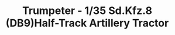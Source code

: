 ---
layout: product
title: "Trumpeter - 1/35 Sd.Kfz.8 (DB9)Half-Track Artillery Tractor"
price: "6300" 
desc: "N/A"
img_path: "/assets/img/TRU09538.jpg"
brand: "N/A"
available: false
special_offer: false
new: false
soon: false
cat: "010000"
subcat: "013400"
subsubcat: "0N/A"
sifra: "TRU09538"
popular: true
---